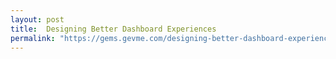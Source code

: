 ```yaml
---
layout: post
title:  Designing Better Dashboard Experiences
permalink: "https://gems.gevme.com/designing-better-dashboard-experiences"
---
```

